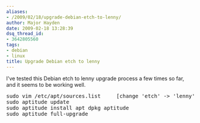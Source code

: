 ```yaml
---
aliases:
- /2009/02/18/upgrade-debian-etch-to-lenny/
author: Major Hayden
date: 2009-02-18 13:28:39
dsq_thread_id:
- 3642805560
tags:
- debian
- linux
title: Upgrade Debian etch to lenny
---
```


I've tested this Debian etch to lenny upgrade process a few times so far, and it seems to be working well.

<pre lang="html">sudo vim /etc/apt/sources.list     [change 'etch' -> 'lenny']
sudo aptitude update
sudo aptitude install apt dpkg aptitude
sudo aptitude full-upgrade</pre>